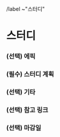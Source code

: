 <!-- 에픽 하위의 이슈일 경우 제목 규칙: [#{에픽 이슈 번호}] ** 스터디 -->
/label ~"스터디"

스터디
==
<!-- 에픽 이슈가 있을 경우 에픽 이슈 번호 필수 기입 -->
### (선택) 에픽


<!-- 스터디 계획 설명 -->
### (필수) 스터디 계획


<!-- 추가적으로 얘기하고 싶은게 있을 경우 작성 -->
### (선택) 기타


<!-- 연관된 링크 기입 -->
### (선택) 참고 링크


<!-- 마감 기한 (ex. 2022/07/17) -->
### (선택) 마감일
